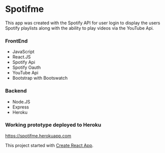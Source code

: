 # Spotifme
This app was created with the Spotify API for user login to display the users Spotify playlists along with the ability to play videos via the YouTube Api.

### FrontEnd
* JavaScript
* React.JS
* Spotify Api
* Spotify Oauth
* YouTube Api
* Bootstrap with Bootswatch


### Backend
* Node.JS
* Express
* Heroku

### Working prototype deployed to Heroku
https://spotifme.herokuapp.com


This project started with [Create React App](https://github.com/facebookincubator/create-react-app).


